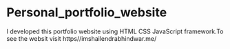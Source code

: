 # Personal_portfolio_website
I developed this portfolio website using HTML CSS JavaScript framework.To see the websit visit https//imshailendrabhindwar.me/
